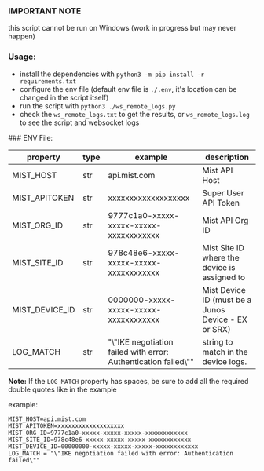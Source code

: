 ### IMPORTANT NOTE
this script cannot be run on Windows (work in progress but may never happen)

### Usage:
* install the dependencies with `python3 -m pip install -r requirements.txt`
* configure the env file (default env file is `./.env`, it's location can be changed in the script itself)
* run the script with `python3 ./ws_remote_logs.py`
* check the `ws_remote_logs.txt` to get the results, or `ws_remote_logs.log` to see the script and websocket logs

### ENV File:

| property | type | example | description |
| --- | --- | --- | --- |
| MIST_HOST | str | api.mist.com | Mist API Host |
| MIST_APITOKEN | str | xxxxxxxxxxxxxxxxxxx | Super User API Token |
| MIST_ORG_ID | str | 9777c1a0-xxxxx-xxxxx-xxxxx-xxxxxxxxxxxx | Mist API Org ID |
| MIST_SITE_ID | str | 978c48e6-xxxxx-xxxxx-xxxxx-xxxxxxxxxxxx | Mist Site ID where the device is assigned to |
| MIST_DEVICE_ID | str | 0000000-xxxxx-xxxxx-xxxxx-xxxxxxxxxxxx | Mist Device ID (must be a Junos Device - EX or SRX) |
| LOG_MATCH | str | "\\"IKE negotiation failed with error: Authentication failed\\"" | string to match in the device logs. |

**Note:**
If the `LOG_MATCH` property has spaces, be sure to add all the required double quotes like in the example

example:
```
MIST_HOST=api.mist.com
MIST_APITOKEN=xxxxxxxxxxxxxxxxxxx
MIST_ORG_ID=9777c1a0-xxxxx-xxxxx-xxxxx-xxxxxxxxxxxx
MIST_SITE_ID=978c48e6-xxxxx-xxxxx-xxxxx-xxxxxxxxxxxx
MIST_DEVICE_ID=00000000-xxxxx-xxxxx-xxxxx-xxxxxxxxxxxx
LOG_MATCH = "\"IKE negotiation failed with error: Authentication failed\""
```
